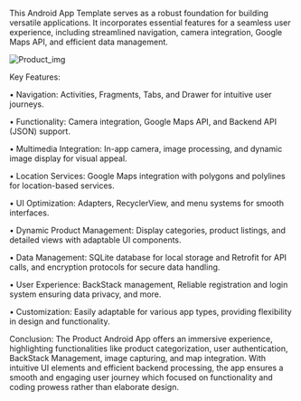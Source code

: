 This Android App Template serves as a robust foundation for building versatile applications. It incorporates essential features for a seamless user experience, including streamlined navigation, camera integration, Google Maps API, and efficient data management.

![Product_img](https://github.com/user-attachments/assets/2b863663-f427-4f21-b0ff-af4737dd9fe5)


Key Features:

• Navigation: Activities, Fragments, Tabs, and Drawer for intuitive user journeys.

• Functionality: Camera integration, Google Maps API, and Backend API (JSON) support.

• Multimedia Integration: In-app camera, image processing, and dynamic image display for visual appeal.

• Location Services: Google Maps integration with polygons and polylines for location-based services.

• UI Optimization: Adapters, RecyclerView, and menu systems for smooth interfaces.

• Dynamic Product Management: Display categories, product listings, and detailed views with adaptable UI components.

• Data Management: SQLite database for local storage and Retrofit for API calls, and encryption protocols for secure data handling.

• User Experience: BackStack management, Reliable registration and login system ensuring data privacy, and more.

• Customization: Easily adaptable for various app types, providing flexibility in design and functionality.

Conclusion: The Product Android App offers an immersive experience, highlighting functionalities like product categorization, user authentication, BackStack Management, image capturing, and map integration. With intuitive UI elements and efficient backend processing, the app ensures a smooth and engaging user journey which focused on functionality and coding prowess rather than elaborate design.
